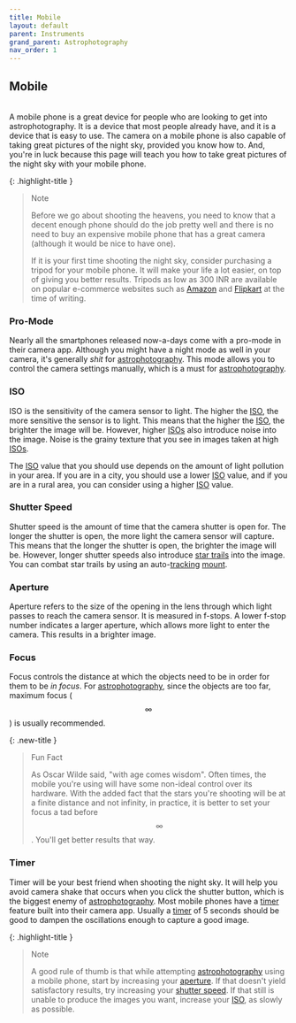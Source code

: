```yaml
---
title: Mobile
layout: default
parent: Instruments
grand_parent: Astrophotography
nav_order: 1
---
```


## Mobile

<br />
A mobile phone is a great device for people who are looking to get into astrophotography. It is a device that most people already have, and it is a device that is easy to use. The camera on a mobile phone is also capable of taking great pictures of the night sky, provided you know how to. And, you're in luck because this page will teach you how to take great pictures of the night sky with your mobile phone.

{: .highlight-title }

> Note
>
> Before we go about shooting the heavens, you need to know that a decent enough phone should do the job pretty well and there is no need to buy an expensive mobile phone that has a great camera (although it would be nice to have one).
>
> If it is your first time shooting the night sky, consider purchasing a tripod for your mobile phone. It will make your life a lot easier, on top of giving you better results. Tripods as low as 300 INR are available on popular e-commerce websites such as [Amazon](https://www.amazon.in/s?k=mobile+tripod) and [Flipkart](https://www.flipkart.com/search?q=mobile%20tripod) at the time of writing.

### Pro-Mode

Nearly all the smartphones released now-a-days come with a pro-mode in their camera app. Although you might have a night mode as well in your camera, it's generally _shit_ for [astrophotography](../). This mode allows you to control the camera settings manually, which is a must for [astrophotography](../).

### ISO

ISO is the sensitivity of the camera sensor to light. The higher the [ISO](#iso), the more sensitive the sensor is to light. This means that the higher the [ISO](#iso), the brighter the image will be. However, higher [ISOs](#iso) also introduce noise into the image. Noise is the grainy texture that you see in images taken at high [ISOs](#iso).

The [ISO](#iso) value that you should use depends on the amount of light pollution in your area. If you are in a city, you should use a lower [ISO](#iso) value, and if you are in a rural area, you can consider using a higher [ISO](#iso) value.

### Shutter Speed

Shutter speed is the amount of time that the camera shutter is open for. The longer the shutter is open, the more light the camera sensor will capture. This means that the longer the shutter is open, the brighter the image will be. However, longer shutter speeds also introduce [star trails](../star%20trails/) into the image. You can combat star trails by using an auto-[tracking](../tracking.html) [mount](../../observation/instruments/mounts.html).

### Aperture

Aperture refers to the size of the opening in the lens through which light passes to reach the camera sensor. It is measured in f-stops. A lower f-stop number indicates a larger aperture, which allows more light to enter the camera. This results in a brighter image.

### Focus

Focus controls the distance at which the objects need to be in order for them to be _in focus_. For [astrophotography](../), since the objects are too far, maximum focus ($$\infty$$) is usually recommended.

{: .new-title }

> Fun Fact
>
> As Oscar Wilde said, "with age comes wisdom". Often times, the mobile you're using will have some non-ideal control over its hardware. With the added fact that the stars you're shooting will be at a finite distance and not infinity, in practice, it is better to set your focus a tad before $$\infty$$. You'll get better results that way.

### Timer

Timer will be your best friend when shooting the night sky. It will help you avoid camera shake that occurs when you click the shutter button, which is the biggest enemy of [astrophotography](../). Most mobile phones have a [timer](#timer) feature built into their camera app. Usually a [timer](#timer) of 5 seconds should be good to dampen the oscillations enough to capture a good image.

{: .highlight-title }

> Note
>
> A good rule of thumb is that while attempting [astrophotography](../) using a mobile phone, start by increasing your [aperture](#aperture). If that doesn't yield satisfactory results, try increasing your [shutter speed](#shutter-speed). If that still is unable to produce the images you want, increase your [ISO](#iso), as slowly as possible.
